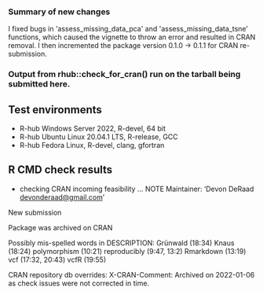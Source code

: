 ### Summary of new changes
I fixed bugs in 'assess_missing_data_pca' and 'assess_missing_data_tsne' functions, which caused the vignette to throw an error and resulted in CRAN removal. I then incremented the package version 0.1.0 -> 0.1.1 for CRAN re-submission.

### Output from rhub::check_for_cran() run on the tarball being submitted here.
## Test environments
- R-hub Windows Server 2022, R-devel, 64 bit
- R-hub Ubuntu Linux 20.04.1 LTS, R-release, GCC
- R-hub Fedora Linux, R-devel, clang, gfortran

## R CMD check results
* checking CRAN incoming feasibility ... NOTE
Maintainer: ‘Devon DeRaad <devonderaad@gmail.com>’

New submission

Package was archived on CRAN

Possibly mis-spelled words in DESCRIPTION:
  Grünwald (18:34)
  Knaus (18:24)
  polymorphism (10:21)
  reproducibly (9:47, 13:2)
  Rmarkdown (13:19)
  vcf (17:32, 20:43)
  vcfR (19:55)

CRAN repository db overrides:
  X-CRAN-Comment: Archived on 2022-01-06 as check issues were not
    corrected in time.